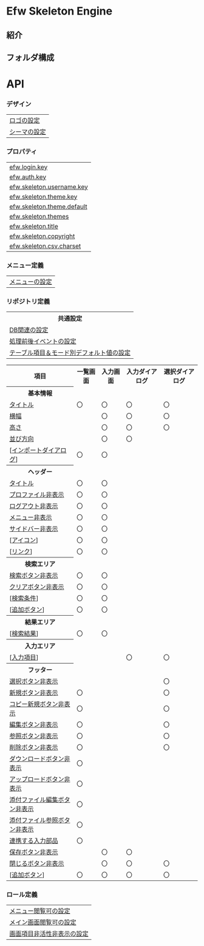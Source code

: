 # Efw Skeleton Engine
## 紹介
## フォルダ構成
# API
### デザイン
<table>
<tr><td><a href="">ロゴの設定</a></td></tr>
<tr><td><a href="">シーマの設定</a></td></tr>
</table>

### プロパティ
<table>
  <tr><td><A href="">efw.login.key</A></td></tr>
  <tr><td><A href="">efw.auth.key</A></td></tr>
  <tr><td><A href="">efw.skeleton.username.key</A></td></tr>
  <tr><td><A href="">efw.skeleton.theme.key</A></td></tr>
  <tr><td><A href="">efw.skeleton.theme.default</A></td></tr>
  <tr><td><A href="">efw.skeleton.themes</A></td></tr>
  <tr><td><A href="">efw.skeleton.title</A></td></tr>
  <tr><td><A href="">efw.skeleton.copyright</A></td></tr>
  <tr><td><A href="">efw.skeleton.csv.charset</A></td></tr>
</table>

### メニュー定義
<table>
<tr><td><a href="">メニューの設定</a></td></tr>
</table>

### リポジトリ定義
<table>
<tr><th>共通設定</th></tr>
<tr><td><a href="">DB関連の設定</a></td></tr>
<tr><td><a href="">処理前後イベントの設定</a></td></tr>
<tr><td><a href="">テーブル項目＆モード別デフォルト値の設定</a></td></tr>
</table>

<table>
<tr><th>項目</th><th>一覧画面</th><th>入力画面</th><th>入力ダイアログ</th><th>選択ダイアログ</th></tr>
<tr><th>基本情報</th></tr>
<tr><td><a href="">タイトル</a></td><td>〇</td><td>〇</td><td>〇</td><td>〇</td></tr>
<tr><td><a href="">横幅</a></td><td></td><td>〇</td><td>〇</td><td>〇</td></tr>
<tr><td><a href="">高さ</a></td><td></td><td>〇</td><td>〇</td><td>〇</td></tr>
<tr><td><a href="">並び方向</a></td><td></td><td>〇</td><td>〇</td><td></td></tr>
<tr><td>[<a href="">インポートダイアログ</a>]</td><td>〇</td><td>〇</td><td></td><td></td></tr>
<tr><th>ヘッダー</th></tr>
<tr><td><a href="">タイトル</a></td><td>〇</td><td>〇</td><td></td><td></td></tr>
<tr><td><a href="">プロファイル非表示</a></td><td>〇</td><td>〇</td><td></td><td></td></tr>
<tr><td><a href="">ログアウト非表示</a></td><td>〇</td><td>〇</td><td></td><td></td></tr>
<tr><td><a href="">メニュー非表示</a></td><td>〇</td><td>〇</td><td></td><td></td></tr>
<tr><td><a href="">サイドバー非表示</a></td><td>〇</td><td>〇</td><td></td><td></td></tr>
<tr><td>[<a href="">アイコン</a>]</td><td>〇</td><td>〇</td><td></td><td></td></tr>
<tr><td>[<a href="">リンク</a>]</td><td>〇</td><td>〇</td><td></td><td></td></tr>
<tr><th>検索エリア</th></tr>
<tr><td><a href="">検索ボタン非表示</a></td><td>〇</td><td>〇</td><td></td><td></td></tr>
<tr><td><a href="">クリアボタン非表示</a></td><td>〇</td><td>〇</td><td></td><td></td></tr>
<tr><td>[<a href="">検索条件</a>]</td><td>〇</td><td>〇</td><td></td><td></td></tr>
<tr><td>[<a href="">追加ボタン</a>]</td><td>〇</td><td>〇</td><td></td><td></td></tr>
<tr><th>結果エリア</th></tr>
<tr><td>[<a href="">検索結果</a>]</td><td>〇</td><td>〇</td><td></td><td></td></tr>
<tr><th>入力エリア</th></tr>
<tr><td>[<a href="">入力項目</a>]</td><td></td><td></td><td>〇</td><td>〇</td></tr>
<tr><th>フッター</th></tr>
<tr><td><a href="">選択ボタン非表示</a><td></td><td></td><td></td><td>〇</td></tr>
<tr><td><a href="">新規ボタン非表示</a><td>〇</td><td></td><td></td><td>〇</td></tr>
<tr><td><a href="">コピー新規ボタン非表示</a><td>〇</td><td></td><td></td><td>〇</td></tr>
<tr><td><a href="">編集ボタン非表示</a><td>〇</td><td></td><td></td><td>〇</td></tr>
<tr><td><a href="">参照ボタン非表示</a><td>〇</td><td></td><td></td><td>〇</td></tr>
<tr><td><a href="">削除ボタン非表示</a><td>〇</td><td></td><td></td><td>〇</td></tr>
<tr><td><a href="">ダウンロードボタン非表示</a><td>〇</td><td></td><td></td><td></td></tr>
<tr><td><a href="">アップロードボタン非表示</a><td>〇</td><td></td><td></td><td></td></tr>
<tr><td><a href="">添付ファイル編集ボタン非表示</a><td>〇</td><td></td><td></td><td></td></tr>
<tr><td><a href="">添付ファイル参照ボタン非表示</a><td>〇</td><td></td><td></td><td></td></tr>
<tr><td><a href="">連携する入力部品</a><td>〇</td><td></td><td></td><td></td></tr>
<tr><td><a href="">保存ボタン非表示</a><td></td><td>〇</td><td>〇</td><td></td></tr>
<tr><td><a href="">閉じるボタン非表示</a><td></td><td>〇</td><td>〇</td><td>〇</td></tr>
<tr><td>[<a href="">追加ボタン</a>]</td><td>〇</td><td>〇</td><td>〇</td><td>〇</td></tr>
</table>

### ロール定義
<table>
<tr><td><a href="">メニュー閲覧可の設定</a></td></tr>
<tr><td><a href="">メイン画面閲覧可の設定</a></td></tr>
<tr><td><a href="">画面項目非活性非表示の設定</a></td></tr>
</table>